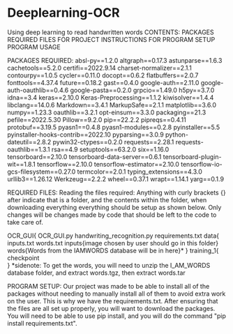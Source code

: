 # Deeplearning-OCR
Using deep learning to read handwritten words 
CONTENTS:
PACKAGES REQUIRED
FILES FOR PROJECT
INSTRUCTIONS FOR PROGRAM SETUP
PROGRAM USAGE


PACKAGES REQUIRED:
absl-py==1.2.0
altgraph==0.17.3
astunparse==1.6.3
cachetools==5.2.0
certifi==2022.9.14
charset-normalizer==2.1.1
contourpy==1.0.5
cycler==0.11.0
docopt==0.6.2
flatbuffers==2.0.7
fonttools==4.37.4
future==0.18.2
gast==0.4.0
google-auth==2.11.0
google-auth-oauthlib==0.4.6
google-pasta==0.2.0
grpcio==1.49.0
h5py==3.7.0
idna==3.4
keras==2.10.0
Keras-Preprocessing==1.1.2
kiwisolver==1.4.4
libclang==14.0.6
Markdown==3.4.1
MarkupSafe==2.1.1
matplotlib==3.6.0
numpy==1.23.3
oauthlib==3.2.1
opt-einsum==3.3.0
packaging==21.3
pefile==2022.5.30
Pillow==9.2.0
pip==22.2.2
pipreqs==0.4.11
protobuf==3.19.5
pyasn1==0.4.8
pyasn1-modules==0.2.8
pyinstaller==5.5
pyinstaller-hooks-contrib==2022.10
pyparsing==3.0.9
python-dateutil==2.8.2
pywin32-ctypes==0.2.0
requests==2.28.1
requests-oauthlib==1.3.1
rsa==4.9
setuptools==63.2.0
six==1.16.0
tensorboard==2.10.0
tensorboard-data-server==0.6.1
tensorboard-plugin-wit==1.8.1
tensorflow==2.10.0
tensorflow-estimator==2.10.0
tensorflow-io-gcs-filesystem==0.27.0
termcolor==2.0.1
typing_extensions==4.3.0
urllib3==1.26.12
Werkzeug==2.2.2
wheel==0.37.1
wrapt==1.14.1
yarg==0.1.9

REQUIRED FILES:
Reading the files required:
Anything with curly brackets {} after indicate that is a folder, and the contents within the folder, when downloading everything everything should be setup as shown below. Only changes will be changes made by code that should be left to the code to take care of.

OCR_GUI{
  OCR_GUI.py
  handwriting_recognition.py
  requirements.txt
  data{
  inputs.txt
  words.txt
    inputs{image chosen by user should go in this folder}
    words{Words from the IAMWORDS database will be in here}*
  }
  training_1{
    checkpoint  
  }
  *sidenote: To get the words, you will need to unzip the I_AM_WORDS database folder, and extract words.tgz, then extract words.tar

PROGRAM SETUP:
Our project was made to be able to install all of the packages without needing to manually install all of them to avoid extra work on the user. This is why we have the requirements.txt. After ensuring that the files are all set up properly, you will want to download the packages. You will need to be able to use pip install, and you will do the command "pip install requirements.txt".


